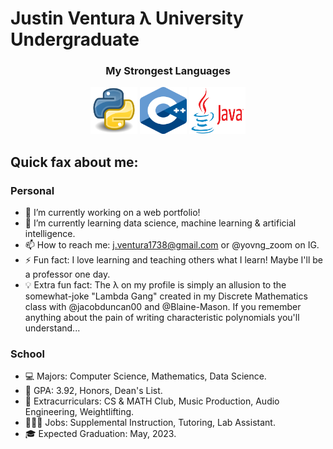 # Justin Ventura λ University Undergraduate

<h3 align="center"> My Strongest Languages </h3>
<p align="center">
  <img src="/Images/PythonLogo.png" alt="Python Logo" width="75" height="75"> <img src="/Images/CPPLogo.png" alt="C++ Logo" width="75" height="75"> <img src="/Images/JavaLogo.png" alt="Java Logo" width="90" height="75">
  
</p>


## Quick fax about me:

### Personal

- 🔭 I’m currently working on a web portfolio!
- 🌱 I’m currently learning data science, machine learning & artificial intelligence.
- 📫 How to reach me: j.ventura1738@gmail.com or @yovng_zoom on IG.
- ⚡ Fun fact: I love learning and teaching others what I learn!  Maybe I'll be a professor one day.
- 💡 Extra fun fact: The λ on my profile is simply an allusion to the somewhat-joke "Lambda Gang" created in my Discrete Mathematics class with @jacobduncan00 and @Blaine-Mason.  If you remember anything about the pain of writing characteristic polynomials you'll understand...

### School

- 💻 Majors: Computer Science, Mathematics, Data Science.
- 🧠 GPA: 3.92, Honors, Dean's List.
- 🤩 Extracurriculars: CS & MATH Club, Music Production, Audio Engineering, Weightlifting.
- 👨🏻‍💻 Jobs: Supplemental Instruction, Tutoring, Lab Assistant.
- 🎓 Expected Graduation: May, 2023.
